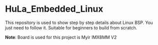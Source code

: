 # HuLa_Embedded_Linux
This repository is used to show step by step details about Linux BSP. You just need to follow it. Suitable for beginners to build from scratch.

**Note**: Board is used for this project is Myir IMX8MM V2
